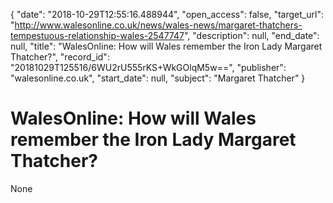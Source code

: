 {
  "date": "2018-10-29T12:55:16.488944", 
  "open_access": false, 
  "target_url": "http://www.walesonline.co.uk/news/wales-news/margaret-thatchers-tempestuous-relationship-wales-2547747", 
  "description": null, 
  "end_date": null, 
  "title": "WalesOnline: How will Wales remember the Iron Lady Margaret Thatcher?", 
  "record_id": "20181029T125516/6WU2rU555rKS+WkGOlqM5w==", 
  "publisher": "walesonline.co.uk", 
  "start_date": null, 
  "subject": "Margaret Thatcher"
}

# WalesOnline: How will Wales remember the Iron Lady Margaret Thatcher?

None